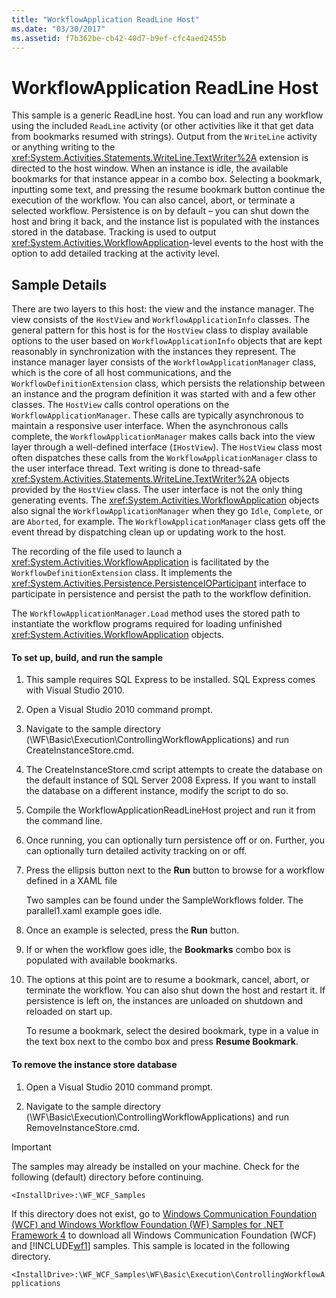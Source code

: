 ```yaml
---
title: "WorkflowApplication ReadLine Host"
ms.date: "03/30/2017"
ms.assetid: f7b362be-cb42-40d7-b9ef-cfc4aed2455b
---
```

# WorkflowApplication ReadLine Host
This sample is a generic ReadLine host. You can load and run any workflow using the included `ReadLine` activity (or other activities like it that get data from bookmarks resumed with strings). Output from the `WriteLine` activity or anything writing to the <xref:System.Activities.Statements.WriteLine.TextWriter%2A> extension is directed to the host window. When an instance is idle, the available bookmarks for that instance appear in a combo box. Selecting a bookmark, inputting some text, and pressing the resume bookmark button continue the execution of the workflow. You can also cancel, abort, or terminate a selected workflow. Persistence is on by default – you can shut down the host and bring it back, and the instance list is populated with the instances stored in the database. Tracking is used to output <xref:System.Activities.WorkflowApplication>-level events to the host with the option to add detailed tracking at the activity level.

## Sample Details
 There are two layers to this host: the view and the instance manager. The view consists of the `HostView` and `WorkflowApplicationInfo` classes. The general pattern for this host is for the `HostView` class to display available options to the user based on `WorkflowApplicationInfo` objects that are kept reasonably in synchronization with the instances they represent. The instance manager layer consists of the `WorkflowApplicationManager` class, which is the core of all host communications, and the `WorkflowDefinitionExtension` class, which persists the relationship between an instance and the program definition it was started with and a few other classes. The `HostView` calls control operations on the `WorkflowApplicationManager`. These calls are typically asynchronous to maintain a responsive user interface. When the asynchronous calls complete, the `WorkflowApplicationManager` makes calls back into the view layer through a well-defined interface (`IHostView`). The `HostView` class most often dispatches these calls from the `WorkflowApplicationManager` class to the user interface thread. Text writing is done to thread-safe <xref:System.Activities.Statements.WriteLine.TextWriter%2A> objects provided by the `HostView` class. The user interface is not the only thing generating events. The <xref:System.Activities.WorkflowApplication> objects also signal the `WorkflowApplicationManager` when they go `Idle`, `Complete`, or are `Aborted`, for example. The `WorkflowApplicationManager` class gets off the event thread by dispatching clean up or updating work to the host.

 The recording of the file used to launch a <xref:System.Activities.WorkflowApplication> is facilitated by the `WorkflowDefinitionExtension` class. It implements the <xref:System.Activities.Persistence.PersistenceIOParticipant> interface to participate in persistence and persist the path to the workflow definition.

 The `WorkflowApplicationManager.Load` method uses the stored path to instantiate the workflow programs required for loading unfinished <xref:System.Activities.WorkflowApplication> objects.

#### To set up, build, and run the sample

1.  This sample requires SQL Express to be installed. SQL Express comes with Visual Studio 2010.

2.  Open a Visual Studio 2010 command prompt.

3.  Navigate to the sample directory (\WF\Basic\Execution\ControllingWorkflowApplications) and run CreateInstanceStore.cmd.

4.  The CreateInstanceStore.cmd script attempts to create the database on the default instance of SQL Server 2008 Express. If you want to install the database on a different instance, modify the script to do so.

5.  Compile the WorkflowApplicationReadLineHost project and run it from the command line.

6.  Once running, you can optionally turn persistence off or on. Further, you can optionally turn detailed activity tracking on or off.

7.  Press the ellipsis button next to the **Run** button to browse for a workflow defined in a XAML file

     Two samples can be found under the SampleWorkflows folder. The parallel1.xaml example goes idle.

8.  Once an example is selected, press the **Run** button.

9. If or when the workflow goes idle, the **Bookmarks** combo box is populated with available bookmarks.

10. The options at this point are to resume a bookmark, cancel, abort, or terminate the workflow. You can also shut down the host and restart it. If persistence is left on, the instances are unloaded on shutdown and reloaded on start up.

     To resume a bookmark, select the desired bookmark, type in a value in the text box next to the combo box and press **Resume Bookmark**.

#### To remove the instance store database

1.  Open a Visual Studio 2010 command prompt.

2.  Navigate to the sample directory (\WF\Basic\Execution\ControllingWorkflowApplications) and run RemoveInstanceStore.cmd.

> [!IMPORTANT]
>  The samples may already be installed on your machine. Check for the following (default) directory before continuing.
>
>  `<InstallDrive>:\WF_WCF_Samples`
>
>  If this directory does not exist, go to [Windows Communication Foundation (WCF) and Windows Workflow Foundation (WF) Samples for .NET Framework 4](http://go.microsoft.com/fwlink/?LinkId=150780) to download all Windows Communication Foundation (WCF) and [!INCLUDE[wf1](../../../../includes/wf1-md.md)] samples. This sample is located in the following directory.
>
>  `<InstallDrive>:\WF_WCF_Samples\WF\Basic\Execution\ControllingWorkflowApplications`